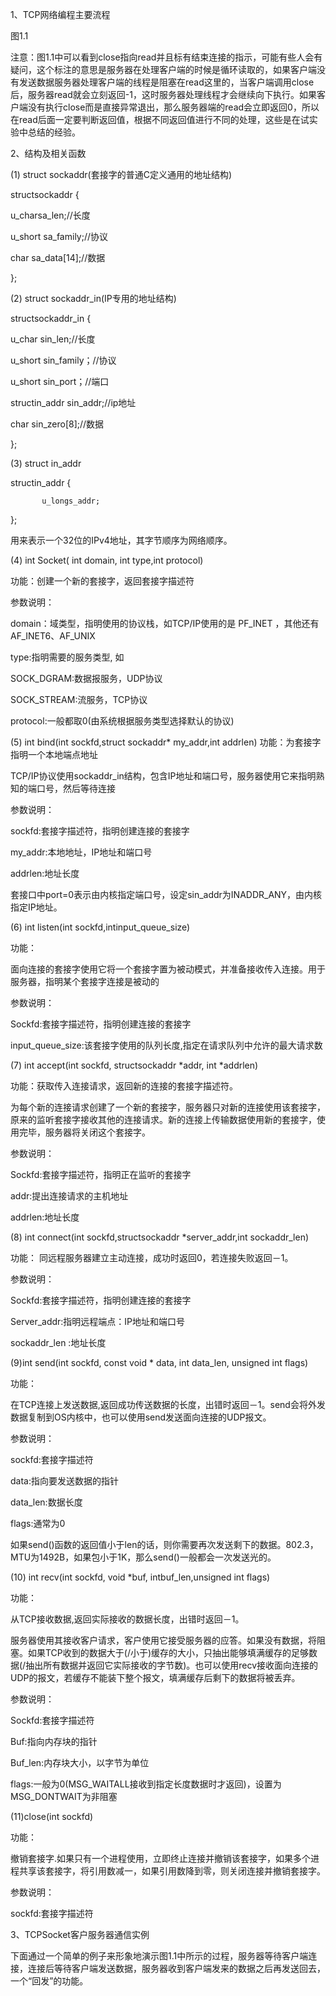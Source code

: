 1、TCP网络编程主要流程


图1.1

注意：图1.1中可以看到close指向read并且标有结束连接的指示，可能有些人会有疑问，这个标注的意思是服务器在处理客户端的时候是循环读取的，如果客户端没有发送数据服务器处理客户端的线程是阻塞在read这里的，当客户端调用close后，服务器read就会立刻返回-1，这时服务器处理线程才会继续向下执行。如果客户端没有执行close而是直接异常退出，那么服务器端的read会立即返回0，所以在read后面一定要判断返回值，根据不同返回值进行不同的处理，这些是在试实验中总结的经验。

2、结构及相关函数

(1) struct sockaddr(套接字的普通C定义通用的地址结构)

structsockaddr {

u_charsa_len;//长度

u_short  sa_family;//协议

char  sa_data[14];//数据

};

(2) struct sockaddr_in(IP专用的地址结构)

structsockaddr_in {

u_char    sin_len;//长度

u_short   sin_family；//协议

u_short    sin_port；//端口

structin_addr   sin_addr;//ip地址

char   sin_zero[8];//数据

};

(3) struct in_addr

structin_addr {

           u_longs_addr;

};

用来表示一个32位的IPv4地址，其字节顺序为网络顺序。

(4) int Socket( int domain, int type,int protocol)

功能：创建一个新的套接字，返回套接字描述符

参数说明：

domain：域类型，指明使用的协议栈，如TCP/IP使用的是 PF_INET    ，其他还有AF_INET6、AF_UNIX

type:指明需要的服务类型, 如

SOCK_DGRAM:数据报服务，UDP协议

SOCK_STREAM:流服务，TCP协议

protocol:一般都取0(由系统根据服务类型选择默认的协议)

(5) int bind(int sockfd,struct sockaddr* my_addr,int addrlen) 功能：为套接字指明一个本地端点地址

TCP/IP协议使用sockaddr_in结构，包含IP地址和端口号，服务器使用它来指明熟知的端口号，然后等待连接

参数说明：

sockfd:套接字描述符，指明创建连接的套接字

my_addr:本地地址，IP地址和端口号

addrlen:地址长度

套接口中port=0表示由内核指定端口号，设定sin_addr为INADDR_ANY，由内核指定IP地址。

(6) int listen(int sockfd,intinput_queue_size)

功能：

面向连接的套接字使用它将一个套接字置为被动模式，并准备接收传入连接。用于服务器，指明某个套接字连接是被动的

参数说明：

Sockfd:套接字描述符，指明创建连接的套接字

input_queue_size:该套接字使用的队列长度,指定在请求队列中允许的最大请求数

(7) int accept(int sockfd, structsockaddr *addr, int *addrlen)

功能：获取传入连接请求，返回新的连接的套接字描述符。

为每个新的连接请求创建了一个新的套接字，服务器只对新的连接使用该套接字，原来的监听套接字接收其他的连接请求。新的连接上传输数据使用新的套接字，使用完毕，服务器将关闭这个套接字。

参数说明：

Sockfd:套接字描述符，指明正在监听的套接字

addr:提出连接请求的主机地址

addrlen:地址长度

(8) int connect(int sockfd,structsockaddr *server_addr,int sockaddr_len)

功能： 同远程服务器建立主动连接，成功时返回0，若连接失败返回－1。

参数说明：

Sockfd:套接字描述符，指明创建连接的套接字

Server_addr:指明远程端点：IP地址和端口号

sockaddr_len :地址长度

(9)int send(int sockfd, const void * data, int data_len, unsigned int flags)

功能：

在TCP连接上发送数据,返回成功传送数据的长度，出错时返回－1。send会将外发数据复制到OS内核中，也可以使用send发送面向连接的UDP报文。

参数说明：

sockfd:套接字描述符

data:指向要发送数据的指针

data_len:数据长度

flags:通常为0

如果send()函数的返回值小于len的话，则你需要再次发送剩下的数据。802.3，MTU为1492B，如果包小于1K，那么send()一般都会一次发送光的。

(10) int recv(int sockfd, void *buf, intbuf_len,unsigned int flags)

功能：

从TCP接收数据,返回实际接收的数据长度，出错时返回－1。

服务器使用其接收客户请求，客户使用它接受服务器的应答。如果没有数据，将阻塞。如果TCP收到的数据大于(/小于)缓存的大小，只抽出能够填满缓存的足够数据(/抽出所有数据并返回它实际接收的字节数)。也可以使用recv接收面向连接的UDP的报文，若缓存不能装下整个报文，填满缓存后剩下的数据将被丢弃。

参数说明：

Sockfd:套接字描述符

Buf:指向内存块的指针

Buf_len:内存块大小，以字节为单位

flags:一般为0(MSG_WAITALL接收到指定长度数据时才返回)，设置为 MSG_DONTWAIT为非阻塞

 (11)close(int sockfd)

功能：

撤销套接字.如果只有一个进程使用，立即终止连接并撤销该套接字，如果多个进程共享该套接字，将引用数减一，如果引用数降到零，则关闭连接并撤销套接字。

参数说明：

sockfd:套接字描述符

 3、TCPSocket客户服务器通信实例

下面通过一个简单的例子来形象地演示图1.1中所示的过程，服务器等待客户端连接，连接后等待客户端发送数据，服务器收到客户端发来的数据之后再发送回去，一个“回发”的功能。
